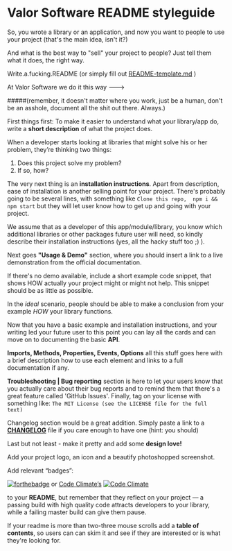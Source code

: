 # Valor Software README styleguide

So, you wrote a library or an application, and now you want to people to use your project (that's the main idea, isn't it?) 

And what is the best way to "sell" your project to people? Just tell them what it does, the right way. 


Write.a.fucking.README (or simply fill out [README-template.md](README-template.md) )

At Valor Software we do it this way --->


#####(remember, it doesn't matter where you work, just be a human, don't be an asshole, document all the shit out there. Always.)

First things first:
To make it easier to understand what your library/app do, write a **short description** of what the project does. 

When a developer starts looking at libraries that might solve his or her problem, they’re thinking two things:

1. Does this project solve my problem?
2. If so, how?

The very next thing is an **installation instructions**. Apart from description, ease of installation is another selling point for your project. There's probably going to be several lines, with something like `Clone this repo,  npm i && npm start` but they will let user know how to get up and going with your project.

We assume that as a developer of this app/module/library, you know which additional libraries or other packages future user will need, so kindly describe their installation instructions (yes, all the hacky stuff too ;) ).

Next goes **"Usage & Demo"** section, where you should insert a link to a live demonstration from the official documentation.

If there's no demo available, include a short example code snippet, that shows HOW actually your project might or might not help. This snippet should be as little as possible.

In the *ideal* scenario, people should be able to make a conclusion from your example *HOW* your library functions.

Now that you have a basic example and installation instructions, and your writing led your future user to this point you can lay all the cards and can move on to documenting the basic **API**.

**Imports, Methods, Properties, Events, Options** all this stuff goes here with a brief description how to use each element and links to a full documentation if any.

**Troubleshooting | Bug reporting** section is here to let your users know that you actually care about their bug reports and to remind them that there's a great feature called 'GitHub Issues'.
Finally, tag on your license with something like:
`The MIT License (see the LICENSE file for the full text)`

Changelog section would be a great addition. Simply paste a link to a [**CHANGELOG**](http://keepachangelog.com/en/0.3.0/) file if you care enough to have one (hint: you should)

Last but not least - make it pretty and add some **design love!**

Add your project logo, an icon and a beautify photoshopped screenshot.

Add relevant “badges”: 

[![forthebadge](http://forthebadge.com/images/badges/fuck-it-ship-it.svg)](http://forthebadge.com)
or [Code Climate’s](http://codeclimate.com/) 
[![Code Climate](https://codeclimate.com/github/valor-software/ng2-dragula/badges/gpa.svg)](https://codeclimate.com/github/valor-software/ng2-dragula)

to your **README**, but remember that they reflect on your project — a passing build with high quality code attracts developers to your library, while a failing master build can give them pause.

If your readme is more than two-three mouse scrolls add a **table of contents**, so users can can skim it and see if they are interested or is what they're looking for.

